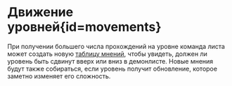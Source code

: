 <div class='panel fade js-scroll-anim' data-anim='fade'>

# Движение уровней{id=movements}

При получении большего числа прохождений на уровне команда листа может создать новую [таблицу мнений](/guidelines/listopinions), чтобы увидеть, должен ли уровень быть сдвинут вверх или вниз в демонлисте. Новые мнения будут также собираться, если уровень получит обновление, которое заметно изменяет его сложность.

</div>
